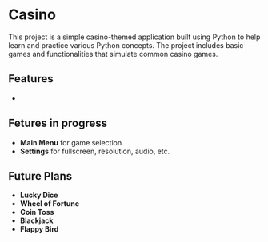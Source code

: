 # Casino
This project is a simple casino-themed application built using Python to help learn and practice various Python concepts. The project includes basic games and functionalities that simulate common casino games.

## Features
- 
    
## Fetures in progress
- **Main Menu** for game selection
- **Settings** for fullscreen, resolution, audio, etc.

## Future Plans
- **Lucky Dice**
- **Wheel of Fortune**
- **Coin Toss**
- **Blackjack**
- **Flappy Bird**
